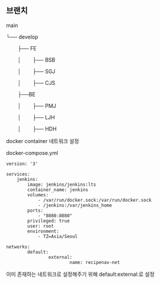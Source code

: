 ## 브랜치

main

└── develop

        ├── FE

        │        ├── BSB

        │        ├── SGJ

        │        ├── CJS

        ├──BE

        │        ├── PMJ

        │        ├── LJH

        │        ├── HDH





docker container 네트워크 설정

docker-compose.yml

```shell
version: '3'

services:
    jenkins:
        image: jenkins/jenkins:lts
        container_name: jenkins
        volumes:
            - /var/run/docker.sock:/var/run/docker.sock
            - /jenkins:/var/jenkins_home
        ports:
            - "8080:8080"
        privileged: true
        user: root
        environment:
            - TZ=Asia/Seoul

networks:
        default:
                external:
                        name: recipenav-net

```



이미 존재하는 네트워크로 설정해주기 위해 default:external:로 설정


